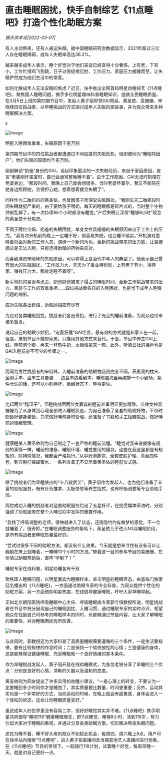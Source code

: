 # 直击睡眠困扰，快手自制综艺《11点睡吧》打造个性化助眠方案

*娱乐资本论|2022-03-07|*

有人主动熬夜，还有人被迫失眠。据中国睡眠研究会数据显示，2021年超过三亿人存在睡眠障碍，成年人失眠率高达38.2%。

越来越多成年人表示，睡个好觉对于他们来说已经变得十分奢侈。上有老，下有小，工作忙得鸡飞狗跳，日子过得捉襟见肘，工作压力、家庭压力接踵而至，让失眠俨然成为他们生活中的常客。

如何化解成年人无法安眠的焦虑？近日，快手推出全网首档明星劝睡综艺《11点睡吧》，聚焦国人睡眠问题，携手多位明星趣味科普睡眠知识，拯救全民睡眠质量。在3月5日上线的第四期节目中，发起人黄子韬带领GAI周延、黄圣依、袁姗姗、宋晓峰四位挑战者，以早睡挑战的方式探讨成年人失眠的那些事，并为观众带来多种睡眠解决方案。

s

![Image](http://static.ylzbl.com/uploads/ueditor/php/upload/image/20220307/1646656066289125.png)

明星入睡困难重重，失眠原因千差万别

第四期节目中的四位挑战者都遭遇过不同程度的失眠危机，但即便同为“睡眠特困户”，他们失眠的原因也千差万别。

刚刚解锁“奶爸”身份的GAI，谈起印象最深的一次失眠经历，来自于家庭原因，直言“老婆刚怀宝宝时，自己会通宵整晚睡不着”。由于工作原因，GAI无法时刻陪在老婆身边，“那段时间，我晚上自己就会想很多，当时老婆怀着孕，我又不能陪在她身边照顾她，会很担心她，想着想着就会失眠了”。

同样作为二胎妈妈的黄圣依，也曾因孩子而深受失眠困扰。“我刚生完二胎那段时间失眠就挺严重的，由于要给孩子喂奶，每天的睡眠都是碎片式的，当时整个生物钟都乱掉了，有一次持续96个小时都没有睡觉。”产后失眠让深信“睡够8小时”观念的黄圣依十分焦虑。

不同于两位宝妈、奶爸的失眠困扰，单身女性袁姗姗的失眠原因来自于工作上的压力。“我每次开机前的晚上一定睡不好，很容易失眠，也会睡不踏实。”开机演戏意味着将面对新的工作人员，演绎一个新的角色，全新的挑战带来的压力感，让袁姗姗总是无法入睡，只能选择助眠的药物来应对。

而喜剧演员宋晓峰的失眠原因，可以称得上是当代中年人的典型了。他表示自己曾有很大的失眠困扰，“工作压力大，天天为了事业特别愁，上有老下有小，得养家，赚钱压力大，那肯定睡不着呀”。

新手爸妈的紧张与忐忑、奶爸奶爸被孩子侵占的睡眠时间、全新工作挑战带来的压力、家庭与工作的双重重担……四位挑战者各自的入睡困扰，也是当下成年人睡眠问题的缩影。

应对失眠各出奇招，助眠妙招应有尽有

为应对各类睡眠困扰，挑战者们各出奇招，进行了充足的睡前准备，为观众也带来诸多启发。

说起自己的助眠小妙招，“宠妻狂魔”GAI坦言，最有效的方式就是和家人在一起，但是，录制节目不能带家属，只能用其他方式来替代。于是，节目中养生GAI上线，睡前泡个脚，再来一杯热牛奶，太极推拿来一套。此外，听德云社的相声也是GAI入睡前必不可少的步骤之一。

![Image](http://static.ylzbl.com/uploads/ueditor/php/upload/image/20220307/1646641043720603.png)

而同为男性挑战者的宋晓峰，入睡前准备的助眠物品则完全不同，荞麦壳的枕头、金刚手串、盘串工具套装……边盘串边看剧本，睡前脑海里再编排一个小剧场，条件允许的话，还可以小酌两杯，微醺状态下，睡得更快。

![Image](http://static.ylzbl.com/uploads/ueditor/php/upload/image/20220307/1646641065339770.png)

比起两位“糙汉子”，早睡挑战团两位女嘉宾的睡前准备明显更加精致。自律女神袁姗姗为了从身体到心理全部进入睡眠状态，为自己准备了全套的助眠好物，不仅时刻备好健身装备，力求做好睡前身材管理，还准备了书籍和手工椪糖挑战，做好睡前的情绪管理。

![Image](http://static.ylzbl.com/uploads/ueditor/php/upload/image/20220307/1646641077702466.png)

健康睡美人黄圣依则为自己制定了一套严格的睡前流程。“睡觉对我来说就像有规则的事情一样，睡前的准备、睡眠环境、睡觉要用的寝具，这些在我这里都是有规矩的，除特殊情况，我都会严格执行。”从中药泡脚包、全套皮肤护理、真丝四件套，到自制柠檬蜂蜜水，一系列准备无不显示着黄圣依的睡前仪式感。

![Image](http://static.ylzbl.com/uploads/ueditor/php/upload/image/20220307/1646641116193044.png)

除了挑战者们为早睡使出的“十八般武艺”，黄子韬作为发起人，也为他们准备了丰富的助眠服务，既有针灸推拿、太极带练等养生招式，也有呼吸调整等专业助眠手段。

两位成功入睡的挑战者对这些助眠服务给出了五星好评，在接受媒体采访时，分别强调了助眠服务在整个入睡过程中发挥的重要作用。

“我找了呼吸调整的老师，很快就进入了状态，还隐隐约约有做梦的感觉，不一会就睡着了，很奇妙。”在睡眠调整服务的帮助下，黄圣依几乎进入N3深睡眠阶段，是所有挑战者里睡眠质量最好的。

“尝试过很多不同的助眠方法，都没有什么效果。今天就是想来寻找有没有可以让我躺在床上就睡着，一睡睡10个小时的方法。”带着这一目的参与节目的袁姗姗，在体验过助眠帮助后，直呼“学到了！”

睡眠专家在线科普，明星劝睡各有千秋

聚焦国人睡眠问题，以明星嘉宾为睡眠样本，直击明星的睡眠百态，由喜临门独家冠名播出的《11点睡吧》，一方面通过助眠专家的专业科普，为观众提供个性化的助眠方案，另一方面借助明星热度，在线倡导健康睡眠，呼吁大家早睡早起。

正如北京朝阳医院呼吸睡眠中心主任、呼吸睡眠病专家郭兮恒教授所说，明星挑战者在节目中充分展现自己的睡眠困扰、入睡习惯，通过睡眠专家的实时点评，希望观众在找到自己可参考的睡眠样本的同时，也能够通过节目内容，让大家了解睡眠的重要性，并对睡眠困扰有所改善。

![Image](http://static.ylzbl.com/uploads/ueditor/php/upload/image/20220307/1646641141926951.png)

与此同时，郭教授还为大家科普了高质量睡眠需要遵循的三个条件，一是生活要规律，要有比较规律的作息时间；二是保持一个愉快放松的心情；三是健康的身体，这是能够保证健康睡眠、充足睡眠和一个良好情绪的基本条件。

作为早睡挑战发起人，黄子韬开启在线劝睡模式，为各位老铁分享了早睡的三个优点：分别是良好的心情，清晰的头脑以及温和的态度。

黄圣依则为网友提出了许多实用的劝睡小建议，“一是心理上的转变，不要认为一定要睡到多少时间你才是睡饱了，其实质量要比数量、时间更重要；另外，运动其实也是一个非常好的方式，当你运动的时候，在晚上就会有疲惫感，身体会进入一个放松的状态，这会让你睡眠质量变好。”

虽说成年人的世界里没有容易二字，但好好睡觉其实并不难。《11点睡吧》携手明星共同倡导“睡吧118”健康睡眠理念，即11点睡觉、睡够8小时、活到118岁，努力引起大家对于睡眠的重视，并通过分享各类助眠方案，切实解决熬夜失眠问题。

还在为睡不着、睡不好头疼的观众不如趁此机会，每周四、周六晚上8点，用户可在快手站内搜索“11点睡吧”，进入黄子韬直播间及当期其他艺人直播间进行观看，在《11点睡吧》节目的带领下，一起践行118计划，试着睡个好觉，每周早睡一天，就是对自己更好一点。

